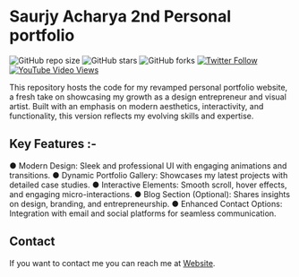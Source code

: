 # Saurjy Acharya 2nd Personal portfolio

![GitHub repo size](https://img.shields.io/github/repo-size/codewithsadee/vcard-personal-portfolio)
![GitHub stars](https://img.shields.io/github/stars/codewithsadee/vcard-personal-portfolio?style=social)
![GitHub forks](https://img.shields.io/github/forks/codewithsadee/vcard-personal-portfolio?style=social)
[![Twitter Follow](https://img.shields.io/twitter/follow/codewithsadee?style=social)](https://twitter.com/intent/follow?screen_name=codewithsadee)
[![YouTube Video Views](https://img.shields.io/youtube/views/SoxmIlgf2zM?style=social)](https://youtu.be/SoxmIlgf2zM)

This repository hosts the code for my revamped personal portfolio website, a fresh take on showcasing my growth as a design entrepreneur and visual artist. Built with an emphasis on modern aesthetics, interactivity, and functionality, this version reflects my evolving skills and expertise.

## Key Features :-

● Modern Design: Sleek and professional UI with engaging animations and transitions.
● Dynamic Portfolio Gallery: Showcases my latest projects with detailed case studies.
● Interactive Elements: Smooth scroll, hover effects, and engaging micro-interactions.
● Blog Section (Optional): Shares insights on design, branding, and entrepreneurship.
● Enhanced Contact Options: Integration with email and social platforms for seamless communication.

## Contact

If you want to contact me you can reach me at [Website](https://www.saurjya.in).

